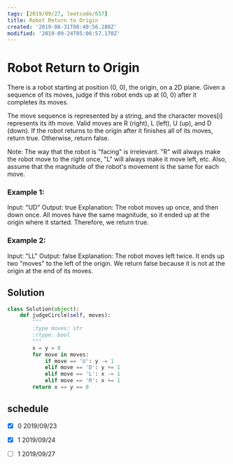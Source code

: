 ```yaml
---
tags: [2019/09/27, leetcode/657]
title: Robot Return to Origin
created: '2019-08-31T08:40:56.288Z'
modified: '2019-09-24T05:06:57.170Z'
---
```


# Robot Return to Origin


There is a robot starting at position (0, 0), the origin, on a 2D plane. Given a sequence of its moves, judge if this robot ends up at (0, 0) after it completes its moves.

The move sequence is represented by a string, and the character moves[i] represents its ith move. Valid moves are R (right), L (left), U (up), and D (down). If the robot returns to the origin after it finishes all of its moves, return true. Otherwise, return false.

Note: The way that the robot is "facing" is irrelevant. "R" will always make the robot move to the right once, "L" will always make it move left, etc. Also, assume that the magnitude of the robot's movement is the same for each move.

### Example 1:

Input: "UD"
Output: true
Explanation: The robot moves up once, and then down once. All moves have the same magnitude, so it ended up at the origin where it started. Therefore, we return true.


### Example 2:

Input: "LL"
Output: false
Explanation: The robot moves left twice. It ends up two "moves" to the left of the origin. We return false because it is not at the origin at the end of its moves.

## Solution

```python
class Solution(object):
    def judgeCircle(self, moves):
        """
        :type moves: str
        :rtype: bool
        """
        x = y = 0
        for move in moves:
            if move == 'U': y -= 1
            elif move == 'D': y += 1
            elif move == 'L': x -= 1
            elif move == 'R': x += 1
        return x == y == 0
```

## schedule

* [x] 0 2019/09/23
* [x] 1 2019/09/24
* [ ] 1 2019/09/27

